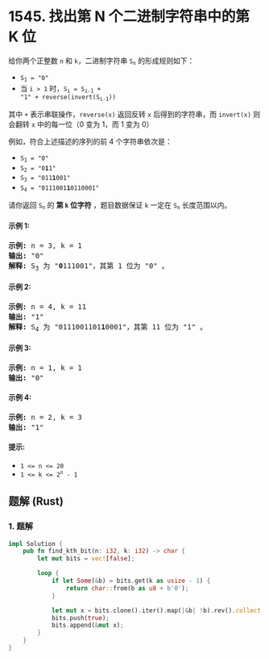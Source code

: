 # 1545. 找出第 N 个二进制字符串中的第 K 位
给你两个正整数 `n` 和 `k`，二进制字符串  <code>S<sub>n</sub></code> 的形成规则如下：
* <code>S<sub>1</sub> = "0"</code>
* 当 `i > 1` 时，<code>S<sub>i</sub> = S<sub>i-1</sub> + "1" + reverse(invert(S<sub>i-1</sub>))</code>

其中 `+` 表示串联操作，`reverse(x)` 返回反转 `x` 后得到的字符串，而 `invert(x)` 则会翻转 `x` 中的每一位（0 变为 1，而 1 变为 0）

例如，符合上述描述的序列的前 4 个字符串依次是：
* <code>S<sub>1</sub> = "0"</code>
* <code>S<sub>2</sub> = "0<b>1</b>1"</code>
* <code>S<sub>3</sub> = "011<b>1</b>001"</code>
* <code>S<sub>4</sub> = "0111001<b>1</b>0110001"</code>

请你返回  <code>S<sub>n</sub></code> 的 **第 `k` 位字符** ，题目数据保证 `k` 一定在 <code>S<sub>n</sub></code> 长度范围以内。

#### 示例 1:
<pre>
<b>示例:</b> n = 3, k = 1
<b>输出:</b> "0"
<b>解释:</b> S<sub>3</sub> 为 "<b>0</b>111001"，其第 1 位为 "0" 。
</pre>


#### 示例 2:
<pre>
<b>示例:</b> n = 4, k = 11
<b>输出:</b> "1"
<b>解释:</b> S<sub>4</sub> 为 "0111001101<b>1</b>0001"，其第 11 位为 "1" 。
</pre>


#### 示例 3:
<pre>
<b>示例:</b> n = 1, k = 1
<b>输出:</b> "0"
</pre>

#### 示例 4:
<pre>
<b>示例:</b> n = 2, k = 3
<b>输出:</b> "1"
</pre>

#### 提示:
* `1 <= n <= 20`
* <code>1 <= k <= 2<sup>n</sup> - 1</code>

## 题解 (Rust)

### 1. 题解
```Rust
impl Solution {
    pub fn find_kth_bit(n: i32, k: i32) -> char {
        let mut bits = vec![false];

        loop {
            if let Some(&b) = bits.get(k as usize - 1) {
                return char::from(b as u8 + b'0');
            }

            let mut x = bits.clone().iter().map(|&b| !b).rev().collect::<Vec<_>>();
            bits.push(true);
            bits.append(&mut x);
        }
    }
}
```
